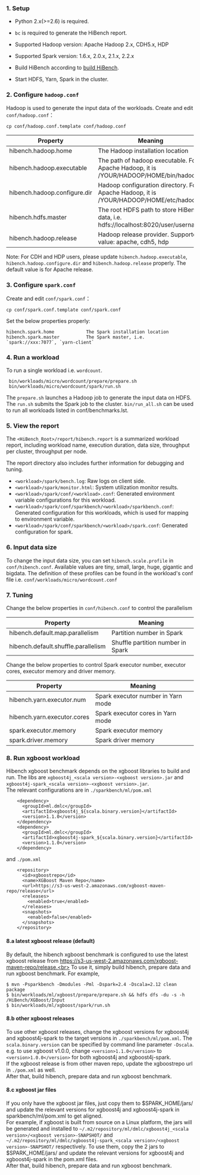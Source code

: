 ### 1. Setup ###

 * Python 2.x(>=2.6) is required.
 
 * `bc` is required to generate the HiBench report.

 * Supported Hadoop version: Apache Hadoop 2.x, CDH5.x, HDP

 * Supported Spark version: 1.6.x, 2.0.x, 2.1.x, 2.2.x

 * Build HiBench according to [build HiBench](build-hibench.md).

 * Start HDFS, Yarn, Spark in the cluster.



### 2. Configure `hadoop.conf` ###

Hadoop is used to generate the input data of the workloads.
Create and edit `conf/hadoop.conf`：

    cp conf/hadoop.conf.template conf/hadoop.conf

Property        |      Meaning
----------------|--------------------------------------------------------
hibench.hadoop.home     |      The Hadoop installation location
hibench.hadoop.executable  |   The path of hadoop executable. For Apache Hadoop, it is /YOUR/HADOOP/HOME/bin/hadoop
hibench.hadoop.configure.dir | Hadoop configuration directory. For Apache Hadoop, it is /YOUR/HADOOP/HOME/etc/hadoop
hibench.hdfs.master       |    The root HDFS path to store HiBench data, i.e. hdfs://localhost:8020/user/username
hibench.hadoop.release    |    Hadoop release provider. Supported value: apache, cdh5, hdp

Note: For CDH and HDP users, please update `hibench.hadoop.executable`, `hibench.hadoop.configure.dir` and `hibench.hadoop.release` properly. The default value is for Apache release.


### 3. Configure `spark.conf` ###

Create and edit `conf/spark.conf`：

    cp conf/spark.conf.template conf/spark.conf

Set the below properties properly:

    hibench.spark.home            The Spark installation location
    hibench.spark.master          The Spark master, i.e. `spark://xxx:7077`, `yarn-client`


### 4. Run a workload ###
To run a single workload i.e. `wordcount`.

     bin/workloads/micro/wordcount/prepare/prepare.sh
     bin/workloads/micro/wordcount/spark/run.sh

The `prepare.sh` launches a Hadoop job to generate the input data on HDFS. The `run.sh` submits the Spark job to the cluster.
`bin/run_all.sh` can be used to run all workloads listed in conf/benchmarks.lst.

### 5. View the report ###

   The `<HiBench_Root>/report/hibench.report` is a summarized workload report, including workload name, execution duration, data size, throughput per cluster, throughput per node.

   The report directory also includes further information for debugging and tuning.

  * `<workload>/spark/bench.log`: Raw logs on client side.
  * `<workload>/spark/monitor.html`: System utilization monitor results.
  * `<workload>/spark/conf/<workload>.conf`: Generated environment variable configurations for this workload.
  * `<workload>/spark/conf/sparkbench/<workload>/sparkbench.conf`: Generated configuration for this workloads, which is used for mapping to environment variable.
  * `<workload>/spark/conf/sparkbench/<workload>/spark.conf`: Generated configuration for spark.


### 6. Input data size ###

   To change the input data size, you can set `hibench.scale.profile` in `conf/hibench.conf`. Available values are tiny, small, large, huge, gigantic and bigdata. The definition of these profiles can be found in the workload's conf file i.e. `conf/workloads/micro/wordcount.conf`

### 7. Tuning ###

Change the below properties in `conf/hibench.conf` to control the parallelism

Property        |      Meaning
----------------|--------------------------------------------------------
hibench.default.map.parallelism     |    Partition number in Spark
hibench.default.shuffle.parallelism  |   Shuffle partition number in Spark


Change the below properties to control Spark executor number, executor cores, executor memory and driver memory.

Property        |      Meaning
----------------|--------------------------------------------------------
hibench.yarn.executor.num   |   Spark executor number in Yarn mode
hibench.yarn.executor.cores  |  Spark executor cores in Yarn mode
spark.executor.memory  | Spark executor memory
spark.driver.memory    | Spark driver memory


### 8. Run xgboost workload ###

Hibench xgboost benchmark depends on the xgboost libraries to build and run. The libs are ```xgboost4j_<scala version>-<xgboost version>.jar``` and ```xgboost4j-spark_<scala version>-<xgboost version>.jar```.<br>
The relevant configurations are in ```./sparkbench/ml/pom.xml```
```
    <dependency>
      <groupId>ml.dmlc</groupId>
      <artifactId>xgboost4j_${scala.binary.version}</artifactId>
      <version>1.1.0</version>
    </dependency>
    <dependency>
      <groupId>ml.dmlc</groupId>
      <artifactId>xgboost4j-spark_${scala.binary.version}</artifactId>
      <version>1.1.0</version>
    </dependency>
```
and ```./pom.xml```
```
    <repository>
      <id>xgboostrepo</id>
      <name>XGBoost Maven Repo</name>
      <url>https://s3-us-west-2.amazonaws.com/xgboost-maven-repo/release</url>
      <releases>
        <enabled>true</enabled>
      </releases>
      <snapshots>
        <enabled>false</enabled>
      </snapshots>
    </repository>
```

#### 8.a latest xgboost release (default) ####

By default, the hibench xgboost benchmark is configured to use the latest xgboost release from https://s3-us-west-2.amazonaws.com/xgboost-maven-repo/release.<br>
To use it, simply build hibench, prepare data and run xgboost benchmark. For example,
```
$ mvn -Psparkbench -Dmodules -Pml -Dspark=2.4 -Dscala=2.12 clean package
$ bin/workloads/ml/xgboost/prepare/prepare.sh && hdfs dfs -du -s -h /HiBench/XGBoost/Input
$ bin/workloads/ml/xgboost/spark/run.sh
```

#### 8.b other xgboost releases ####

To use other xgboost releases, change the xgboost versions for xgboost4j and xgboost4j-spark to the target versions in ```./sparkbench/ml/pom.xml```. The ```scala.binary.version``` can be specified by command line parameter ```-Dscala```.<br>
e.g. to use xgboost v1.0.0, change ```<version>1.1.0</version>``` to ```<version>1.0.0</version>``` for both xgboost4j and xgboost4j-spark.<br>
If the xgboost release is from other maven repo, update the xgboostrepo url in ```./pom.xml``` as well.<br>
After that, build hibench, prepare data and run xgboost benchmark.

#### 8.c xgboost jar files ####

If you only have the xgboost jar files, just copy them to $SPARK_HOME/jars/ and update the relevant versions for xgboost4j and xgboost4j-spark in sparkbench/ml/pom.xml to get aligned.<br>
For example, if xgboost is built from source on a Linux platform, the jars will be generated and installed to ```~/.m2/repository/ml/dmlc/xgboost4j_<scala version>/<xgboost version>-SNAPSHOT/``` and ```~/.m2/repository/ml/dmlc/xgboost4j-spark_<scala version>/<xgboost version>-SNAPSHOT/``` respectively. To use them, copy the 2 jars to $SPARK_HOME/jars/ and update the relevant versions for xgboost4j and xgboost4j-spark in the pom.xml files.<br>
After that, build hibench, prepare data and run xgboost benchmark.

